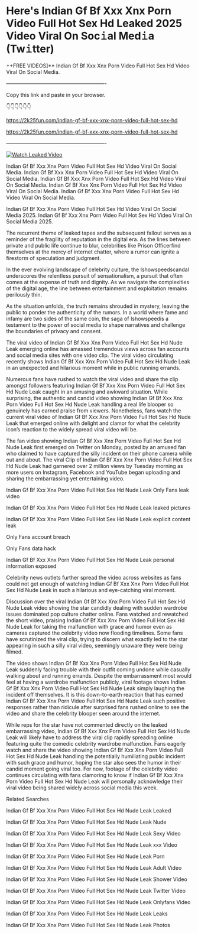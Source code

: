 # Here's Indian Gf Bf Xxx Xnx Porn Video Full Hot Sex Hd Leaked 2025 Video Viral On Soc𝚒al Med𝚒a (Tw𝚒tter)

++FREE VIDEOS]** Indian Gf Bf Xxx Xnx Porn Video Full Hot Sex Hd Video Viral On Social Media.

———————————————————-

Copy this link and paste in your browser.

👇👇👇👇👇👇

https://2k25fun.com/indian-gf-bf-xxx-xnx-porn-video-full-hot-sex-hd

https://2k25fun.com/indian-gf-bf-xxx-xnx-porn-video-full-hot-sex-hd

———————————————————-

[![Watch Leaked Video](https://miro.medium.com/v2/resize:fit:828/format:webp/1*cilzJN44JGOrTw9NJCrNHA.gif "Watch Leaked Video")](https://2k25fun.com/indian-gf-bf-xxx-xnx-porn-video-full-hot-sex-hd)

Indian Gf Bf Xxx Xnx Porn Video Full Hot Sex Hd Video Viral On Social Media. Indian Gf Bf Xxx Xnx Porn Video Full Hot Sex Hd Video Viral On Social Media. Indian Gf Bf Xxx Xnx Porn Video Full Hot Sex Hd Video Viral On Social Media. Indian Gf Bf Xxx Xnx Porn Video Full Hot Sex Hd Video Viral On Social Media. Indian Gf Bf Xxx Xnx Porn Video Full Hot Sex Hd Video Viral On Social Media.

Indian Gf Bf Xxx Xnx Porn Video Full Hot Sex Hd Video Viral On Social Media 2025. Indian Gf Bf Xxx Xnx Porn Video Full Hot Sex Hd Video Viral On Social Media 2025.

The recurrent theme of leaked tapes and the subsequent fallout serves as a reminder of the fragility of reputation in the digital era. As the lines between private and public life continue to blur, celebrities like Prison Officerfind themselves at the mercy of internet chatter, where a rumor can ignite a firestorm of speculation and judgment.

In the ever evolving landscape of celebrity culture, the Ishowspeedscandal underscores the relentless pursuit of sensationalism, a pursuit that often comes at the expense of truth and dignity. As we navigate the complexities of the digital age, the line between entertainment and exploitation remains perilously thin.

As the situation unfolds, the truth remains shrouded in mystery, leaving the public to ponder the authenticity of the rumors. In a world where fame and infamy are two sides of the same coin, the saga of Ishowspeedis a testament to the power of social media to shape narratives and challenge the boundaries of privacy and consent.

The viral video of Indian Gf Bf Xxx Xnx Porn Video Full Hot Sex Hd Nude Leak emerging online has amassed tremendous views across fan accounts and social media sites with one video clip. The viral video circulating recently shows Indian Gf Bf Xxx Xnx Porn Video Full Hot Sex Hd Nude Leak in an unexpected and hilarious moment while in public running errands.

Numerous fans have rushed to watch the viral video and share the clip amongst followers featuring Indian Gf Bf Xxx Xnx Porn Video Full Hot Sex Hd Nude Leak caught in an amusing and awkward situation. While surprising, the authentic and candid video showing Indian Gf Bf Xxx Xnx Porn Video Full Hot Sex Hd Nude Leak handling a real life blooper so genuinely has earned praise from viewers. Nonetheless, fans watch the current viral video of Indian Gf Bf Xxx Xnx Porn Video Full Hot Sex Hd Nude Leak that emerged online with delight and clamor for what the celebrity icon’s reaction to the widely spread viral video will be.

The fan video showing Indian Gf Bf Xxx Xnx Porn Video Full Hot Sex Hd Nude Leak first emerged on Twitter on Monday, posted by an amused fan who claimed to have captured the silly incident on their phone camera while out and about. The viral Clip of Indian Gf Bf Xxx Xnx Porn Video Full Hot Sex Hd Nude Leak had garnered over 2 million views by Tuesday morning as more users on Instagram, Facebook and YouTube began uploading and sharing the embarrassing yet entertaining video.

Indian Gf Bf Xxx Xnx Porn Video Full Hot Sex Hd Nude Leak Only Fans leak video

Indian Gf Bf Xxx Xnx Porn Video Full Hot Sex Hd Nude Leak leaked pictures

Indian Gf Bf Xxx Xnx Porn Video Full Hot Sex Hd Nude Leak explicit content leak

Only Fans account breach

Only Fans data hack

Indian Gf Bf Xxx Xnx Porn Video Full Hot Sex Hd Nude Leak personal information exposed

Celebrity news outlets further spread the video across websites as fans could not get enough of watching Indian Gf Bf Xxx Xnx Porn Video Full Hot Sex Hd Nude Leak in such a hilarious and eye-catching viral moment.

Discussion over the viral Indian Gf Bf Xxx Xnx Porn Video Full Hot Sex Hd Nude Leak video showing the star candidly dealing with sudden wardrobe issues dominated pop culture chatter online. Fans watched and rewatched the short video, praising Indian Gf Bf Xxx Xnx Porn Video Full Hot Sex Hd Nude Leak for taking the malfunction with grace and humor even as cameras captured the celebrity video now flooding timelines. Some fans have scrutinized the viral clip, trying to discern what exactly led to the star appearing in such a silly viral video, seemingly unaware they were being filmed.

The video shows Indian Gf Bf Xxx Xnx Porn Video Full Hot Sex Hd Nude Leak suddenly facing trouble with their outfit coming undone while casually walking about and running errands. Despite the embarrassment most would feel at having a wardrobe malfunction publicly, viral footage shows Indian Gf Bf Xxx Xnx Porn Video Full Hot Sex Hd Nude Leak simply laughing the incident off themselves. It is this down-to-earth reaction that has earned Indian Gf Bf Xxx Xnx Porn Video Full Hot Sex Hd Nude Leak such positive responses rather than ridicule after surprised fans rushed online to see the video and share the celebrity blooper seen around the internet.

While reps for the star have not commented directly on the leaked embarrassing video, Indian Gf Bf Xxx Xnx Porn Video Full Hot Sex Hd Nude Leak will likely have to address the viral clip rapidly spreading online featuring quite the comedic celebrity wardrobe malfunction. Fans eagerly watch and share the video showing Indian Gf Bf Xxx Xnx Porn Video Full Hot Sex Hd Nude Leak handling the potentially humiliating public incident with such grace and humor, hoping the star also sees the humor in their candid moment going viral too. For now, footage of the celebrity video continues circulating with fans clamoring to know if Indian Gf Bf Xxx Xnx Porn Video Full Hot Sex Hd Nude Leak will personally acknowledge their viral video being shared widely across social media this week.

Related Searches

Indian Gf Bf Xxx Xnx Porn Video Full Hot Sex Hd Nude Leak Leaked

Indian Gf Bf Xxx Xnx Porn Video Full Hot Sex Hd Nude Leak Nude

Indian Gf Bf Xxx Xnx Porn Video Full Hot Sex Hd Nude Leak Sexy Video

Indian Gf Bf Xxx Xnx Porn Video Full Hot Sex Hd Nude Leak xxx Video

Indian Gf Bf Xxx Xnx Porn Video Full Hot Sex Hd Nude Leak Porn

Indian Gf Bf Xxx Xnx Porn Video Full Hot Sex Hd Nude Leak Adult Video

Indian Gf Bf Xxx Xnx Porn Video Full Hot Sex Hd Nude Leak Shower Video

Indian Gf Bf Xxx Xnx Porn Video Full Hot Sex Hd Nude Leak Twitter Video

Indian Gf Bf Xxx Xnx Porn Video Full Hot Sex Hd Nude Leak Onlyfans Video

Indian Gf Bf Xxx Xnx Porn Video Full Hot Sex Hd Nude Leak Leaks

Indian Gf Bf Xxx Xnx Porn Video Full Hot Sex Hd Nude Leak Photos